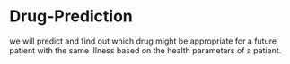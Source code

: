 # Drug-Prediction
we will predict and find out which drug might be appropriate for a future patient with the same illness based on the health parameters of a patient.
